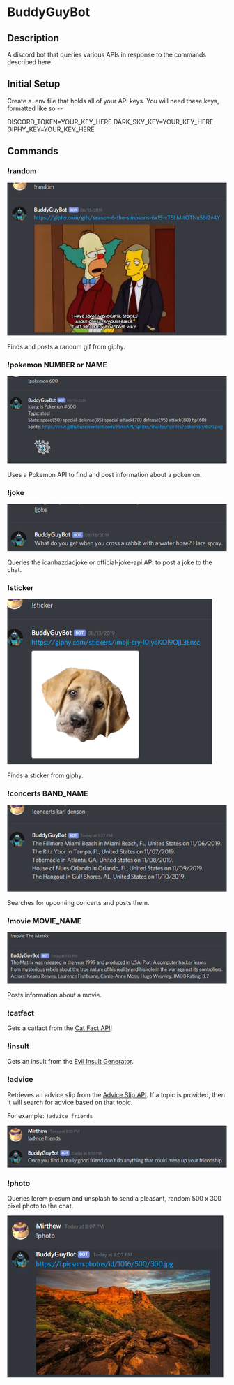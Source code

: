 # BuddyGuyBot

## Description

A discord bot that queries various APIs in response to the commands described here.

## Initial Setup

Create a .env file that holds all of your API keys. You will need these keys, formatted like so --

DISCORD_TOKEN=YOUR_KEY_HERE
DARK_SKY_KEY=YOUR_KEY_HERE
GIPHY_KEY=YOUR_KEY_HERE

## Commands

### !random

![random search](/screenshots/random.png)

Finds and posts a random gif from giphy.

### !pokemon NUMBER or NAME

![pokemon command](/screenshots/pokemon.png)

Uses a Pokemon API to find and post information about a pokemon.

### !joke

![joke command](/screenshots/joke.png)

Queries the icanhazdadjoke or official-joke-api API to post a joke to the chat.

### !sticker

![sticker command](/screenshots/sticker.png)

Finds a sticker from giphy.

### !concerts BAND_NAME

![concert search](/screenshots/concerts.png)

Searches for upcoming concerts and posts them.

### !movie MOVIE_NAME

![movie search](/screenshots/movie.png)

Posts information about a movie.

### !catfact

Gets a catfact from the [Cat Fact API](https://alexwohlbruck.github.io/cat-facts/)!

### !insult

Gets an insult from the [Evil Insult Generator](https://evilinsult.com/api/).

### !advice

Retrieves an advice slip from the [Advice Slip API](https://api.adviceslip.com/). If a topic is provided, then it will search for advice based on that topic.

For example: `!advice friends`

![advice friends](/screenshots/advice.png)

### !photo

Queries lorem picsum and unsplash to send a pleasant, random 500 x 300 pixel photo to the chat.

![random photo](/screenshots/photo.png)

